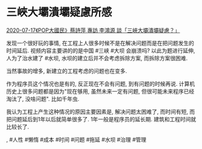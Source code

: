 # 三峽大壩潰壩疑慮所感

[2020-07-17《POP大國民》蔡詩萍 專訪 李鴻源 談「三峽大壩潰壩疑慮？」](https://youtu.be/UtckJMwg6GM)

发现一个很好玩的事情, 在工程上人很多时候不是在解决问题而是在把问题发生的时间延后. 视频内容主要讲的的是中国 #三峡 #大坝 会崩溃吗? 以此为题进行延伸, 人为了治水建了 #水坝, 水坝的建立后并不会考虑拆除方案, 而拆除方案很困难.

当然事故的增多, 新建立的工程考虑的问题也在变多.

作为程序员这个情况也是有的, 反正现在不会有问题, 到有问题的时候再说. 计算机历史上很多问题都是因为"现在够用, 虽然未来一定有问题, 但很可能未来程序已经淘汰了, 没啥问题". 比如千年虫.

我认为工程上产生这种情况的原因主要因素是, 解决问题太困难了, 而时间有短, 而把问题延后到1年以后就简单很多了. 1年一般是程序员的延长期. 建筑和工程时间就比较长了.

 , #人性 #懒惰 #成本 #时间 #问题 #拖延 #水坝 #治理 #管理

